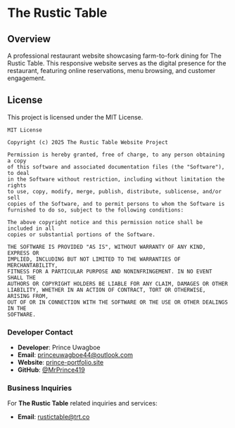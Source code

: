 # The Rustic Table

## Overview

A professional restaurant website showcasing farm-to-fork dining for The Rustic Table. This responsive website serves as the digital presence for the restaurant, featuring online reservations, menu browsing, and customer engagement.

## License

This project is licensed under the MIT License.

```
MIT License

Copyright (c) 2025 The Rustic Table Website Project

Permission is hereby granted, free of charge, to any person obtaining a copy
of this software and associated documentation files (the "Software"), to deal
in the Software without restriction, including without limitation the rights
to use, copy, modify, merge, publish, distribute, sublicense, and/or sell
copies of the Software, and to permit persons to whom the Software is
furnished to do so, subject to the following conditions:

The above copyright notice and this permission notice shall be included in all
copies or substantial portions of the Software.

THE SOFTWARE IS PROVIDED "AS IS", WITHOUT WARRANTY OF ANY KIND, EXPRESS OR
IMPLIED, INCLUDING BUT NOT LIMITED TO THE WARRANTIES OF MERCHANTABILITY,
FITNESS FOR A PARTICULAR PURPOSE AND NONINFRINGEMENT. IN NO EVENT SHALL THE
AUTHORS OR COPYRIGHT HOLDERS BE LIABLE FOR ANY CLAIM, DAMAGES OR OTHER
LIABILITY, WHETHER IN AN ACTION OF CONTRACT, TORT OR OTHERWISE, ARISING FROM,
OUT OF OR IN CONNECTION WITH THE SOFTWARE OR THE USE OR OTHER DEALINGS IN THE
SOFTWARE.
```

### Developer Contact
- **Developer**: Prince Uwagboe
- **Email**: princeuwagboe44@outlook.com
- **Website**: [prince-portfolio.site](https://prince-portfolio.site/)
- **GitHub**: [@MrPrince419](https://github.com/MrPrince419)

### Business Inquiries
For **The Rustic Table** related inquiries and services:
- **Email**: rustictable@trt.co

